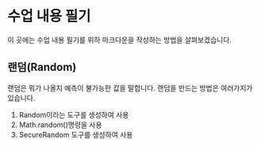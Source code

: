 # 수업 내용 필기
이 곳에는 수업 내용 필기를 위하 마크다운을 작성하는 방법을 살펴보겠습니다.

## 랜덤(Random)

랜덤은 뭐가 나올지 예측이 불가능한 값을 말합니다.
랜덤을 만드는 방법은 여러가지가 있습니다.

1. Random이라는 도구를 생성하여 사용
2. Math.random()명령을 사용
3. SecureRandom 도구를 생성하여 사용
